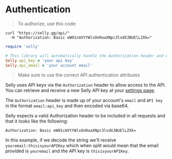 # Authentication

> To authorize, use this code:

```shell
curl "https://selly.gg/api/"
  -H "Authorization: Basic eW91cmVtYWlsOnRoaXNpc3lvdXJBUElLZXk="
```

```ruby
require 'selly'

# This library will automatically handle the Authorization header and encoding it
Selly.api_key = 'your api key'
Selly.api_email = 'your account email'
```

> Make sure to use the correct API authentication attributes

Selly uses API keys via the `Authorization` header to allow access to the API. You can retrieve and receive a new Selly API key at your [settings page](https://selly.gg/settings).

The `Authorization` header is made up of your account's `email` and `API key` in the format `email:api_key` and then encoded via base64.

Selly expects a valid Authorization header to be included in all requests and that it looks like the following:

`Authorization: Basic eW91cmVtYWlsOnRoaXNpc3lvdXJBUElLZXk=`

In this example, if we decode the string we'll receive `youremail:thisisyourAPIKey` which when split would mean that the email provided is `youremail` and the API key is `thisisyourAPIKey`.